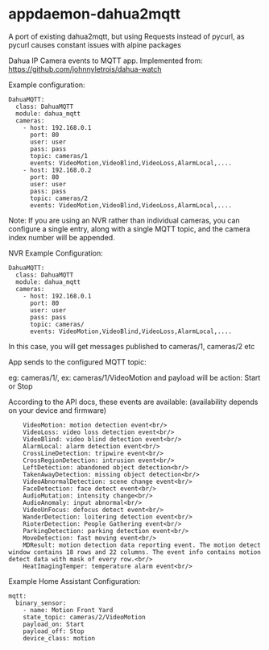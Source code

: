 # appdaemon-dahua2mqtt
A port of existing dahua2mqtt, but using Requests instead of pycurl, as pycurl causes constant issues with alpine packages

Dahua IP Camera events to MQTT app. Implemented from: https://github.com/johnnyletrois/dahua-watch

Example configuration:
```
DahuaMQTT:
  class: DahuaMQTT
  module: dahua_mqtt
  cameras:
    - host: 192.168.0.1
      port: 80
      user: user
      pass: pass
      topic: cameras/1
      events: VideoMotion,VideoBlind,VideoLoss,AlarmLocal,....
    - host: 192.168.0.2
      port: 80
      user: user
      pass: pass
      topic: cameras/2
      events: VideoMotion,VideoBlind,VideoLoss,AlarmLocal,....
```
Note: If you are using an NVR rather than individual cameras, you can configure a single entry, along with a single MQTT topic, and the camera index number will be appended.

NVR Example Configuration:
```
DahuaMQTT:
  class: DahuaMQTT
  module: dahua_mqtt
  cameras:
    - host: 192.168.0.1
      port: 80
      user: user
      pass: pass
      topic: cameras/
      events: VideoMotion,VideoBlind,VideoLoss,AlarmLocal,....
```
In this case, you will get messages published to cameras/1, cameras/2 etc

App sends to the configured MQTT topic:

eg: cameras/1/<event>, ex: cameras/1/VideoMotion and payload will be action: Start or Stop<br/>

According to the API docs, these events are available: (availability depends on your device and firmware)
  
        VideoMotion: motion detection event<br/>
        VideoLoss: video loss detection event<br/>
        VideoBlind: video blind detection event<br/>
        AlarmLocal: alarm detection event<br/>
        CrossLineDetection: tripwire event<br/>
        CrossRegionDetection: intrusion event<br/>
        LeftDetection: abandoned object detection<br/>
        TakenAwayDetection: missing object detection<br/>
        VideoAbnormalDetection: scene change event<br/>
        FaceDetection: face detect event<br/>
        AudioMutation: intensity change<br/>
        AudioAnomaly: input abnormal<br/>
        VideoUnFocus: defocus detect event<br/>
        WanderDetection: loitering detection event<br/>
        RioterDetection: People Gathering event<br/>
        ParkingDetection: parking detection event<br/>
        MoveDetection: fast moving event<br/>
        MDResult: motion detection data reporting event. The motion detect window contains 18 rows and 22 columns. The event info contains motion detect data with mask of every row.<br/>
        HeatImagingTemper: temperature alarm event<br/>


  Example Home Assistant Configuration:
  ```
  mqtt:
    binary_sensor:
      - name: Motion Front Yard
      state_topic: cameras/2/VideoMotion
      payload_on: Start
      payload_off: Stop
      device_class: motion
  ```
  
  
  

